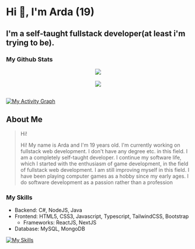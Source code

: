 # Hi 👋, I'm Arda (19)
## I'm a self-taught fullstack developer(at least i'm trying to be).
### My Github Stats

<div align="center">
  <img src="https://streak-stats.demolab.com?user=ardaetzz&theme=github-dark-blue&border_radius=20&date_format=M%20j%5B%2C%20Y%5D&mode=daily" align="center" />
</div>
<br>
<div align="center">
  <img src="https://github-readme-stats-git-masterrstaa-rickstaa.vercel.app/api/top-langs/?username=ardaetzz&layout=compact&theme=transparent&langs_count=6&hide_border=false&border_radius=20" align="center" />
</div><br/>

[![My Activity Graph](https://github-readme-activity-graph.vercel.app/graph?username=ardaetzz&theme=react-dark&custom_title=My%20Activity%20Graph%20📈)](https://github.com/ashutosh00710/github-readme-activity-graph)



## About Me
>Hi!
>
>Hi! My name is Arda and I'm 19 years old. I'm currently working on fullstack web development. I don't have any degree etc. in this field. I am a completely self-taught developer. I continue my software life, which I started with the enthusiasm of game development, in the field of fullstack web development. I am still improving myself in this field. I have been playing computer games as a hobby since my early ages. I do software development as a passion rather than a profession


### My Skills
- Backend: C#, NodeJS, Java
- Frontend: HTML5, CSS3, Javascript, Typescript, TailwindCSS, Bootstrap
  - Frameworks: ReactJS, NextJS
- Database: MySQL, MongoDB

[![My Skills](https://skillicons.dev/icons?i=cs,java,express,next,react,tailwind,bootstrap,html,css,js,ts,mysql,mongodb)](https://skillicons.dev)
